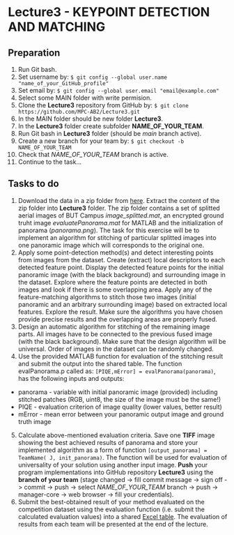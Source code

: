 # Lecture3 - KEYPOINT DETECTION AND MATCHING

## Preparation

1. Run Git bash.
2. Set username by: `$ git config --global user.name "name_of_your_GitHub_profile"`
3. Set email by: `$ git config --global user.email "email@example.com"`
4. Select some MAIN folder with write permision.
5. Clone the **Lecture3** repository from GitHub by: `$ git clone https://github.com/MPC-AB2/Lecture3.git`
6. In the MAIN folder should be new folder **Lecture3**.
7. In the **Lecture3** folder create subfolder **NAME_OF_YOUR_TEAM**.
8. Run Git bash in **Lecture3** folder (should be *main* branch active).
9. Create a new branch for your team by: `$ git checkout -b NAME_OF_YOUR_TEAM`
10. Check that  *NAME_OF_YOUR_TEAM* branch is active.
11. Continue to the task...


## Tasks to do

1. Download the data in a zip folder from [here](https://www.vut.cz/www_base/vutdisk.php?i=285045ae6a). Extract the content of the zip folder into **Lecture3** folder. The zip folder contains a set of splitted aerial images of BUT Campus *image_splitted.mat*, an encrypted ground truht image *evaluatePanorama.mat* for MATLAB and the initialization of panorama (*panorama.png*). The task for this exercise will be to implement an algorithm for stitching of particular splitted images into one panoramic image which will corresponds to the original one. 
2. Apply some point-detection method(s) and detect interesting points from images from the dataset. Create (extract) local descriptors to each detected feature point. Display the detected feature points for the initial panoramic image (with the black background) and surrounding image in the dataset. Explore where the feature points are detected in both images and look if there is some overlapping area. Apply any of the feature-matching algorithms to stitch those two images (initial panoramic and an arbitrary surrounding image) based on extracted local features. Explore the result. Make sure the algorithms you have chosen provide precise results and the overlapping areas are properly fused.
3. Design an automatic algorithm for stitching of the remaining image parts. All images have to be connected to the previous fused image (with the black background). Make sure that the design algorithm will be universal. Order of images in the dataset can be randomly changed.
4. Use the provided MATLAB function for evaluation of the stitching result and submit the output into the shared table. The function evalPanorama.p called as:
`[PIQE,mError] = evalPanorama(panorama)`,
has the following inputs and outputs:
  * panorama - variable with initial panoramic image (provided) including stitched patches (RGB, uint8, the size of the image must be the same!)
  * PIQE - evaluation criterion of image quality (lower values, better result)
  * mError - mean error between your panoramic output image and ground truth image
5. Calculate above-mentioned evaluation criteria. Save one **TIFF** image showing the best achieved results of panorama and store your implemented algorithm as a form of function `[output_panorama] = TeamName( J, init_panorama)`. The function will be used for evaluation of universality of your solution using another input image. **Push** your program implementations into GitHub repository **Lecture3** using the **branch of your team** (stage changed -> fill commit message -> sign off -> commit -> push -> select *NAME_OF_YOUR_TEAM* branch -> push -> manager-core -> web browser -> fill your credentials).
6. Submit the best-obtained result of your method evaluated on the competition dataset using the evaluation function (i.e. submit the calculated evaluation values) into a shared [Excel table](https://docs.google.com/spreadsheets/d/1fmzAsSK1YGJnBL6uskm5JQJ0MVPwZV8D/edit?usp=sharing&ouid=105272487043795807825&rtpof=true&sd=true). The evaluation of results from each team will be presented at the end of the lecture.
